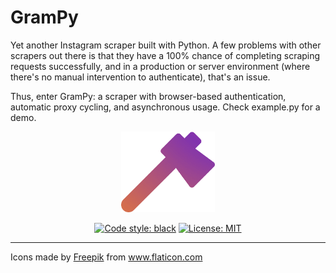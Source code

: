 # GramPy

Yet another Instagram scraper built with Python. A few problems with other scrapers out there is that they have a 100% chance of completing scraping requests successfully, and in a production or server environment (where there's no manual intervention to authenticate), that's an issue.

Thus, enter GramPy: a scraper with browser-based authentication, automatic proxy cycling, and asynchronous usage. Check example.py for a demo.

<p align="center" width="100%">
  <img src="Logo-removebg-preview.png" width="150">
</p>

<p align="center" width="100%">
<!-- <a href="https://coveralls.io/github/addy999/Pest"><img alt="Coverage Status" src="https://coveralls.io/repos/github/addy999/Pest/badge.svg"></a>
<a href="https://travis-ci.com/addy999/Pest"><img alt="Build Status" src="https://travis-ci.com/addy999/Pest.svg?branch=main"></a> -->
<a href="https://github.com/psf/black"><img alt="Code style: black" src="https://img.shields.io/badge/code%20style-black-000000.svg"></a>
<a href="https://github.com/psf/black/blob/master/LICENSE"><img alt="License: MIT" src="https://black.readthedocs.io/en/stable/_static/license.svg"></a>
</p>

---
<div>Icons made by <a href="https://www.freepik.com" title="Freepik">Freepik</a> from <a href="https://www.flaticon.com/" title="Flaticon">www.flaticon.com</a></div>
